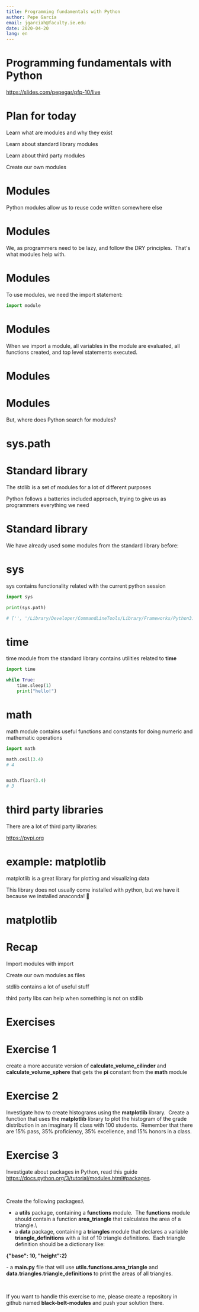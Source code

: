 ```yaml
---
title: Programming fundamentals with Python
author: Pepe García
email: jgarciah@faculty.ie.edu
date: 2020-04-20
lang: en
---
```


Programming fundamentals with Python
====================================

https://slides.com/pepegar/pfp-10/live

Plan for today
==============

Learn what are modules and why they exist

Learn about standard library modules

Learn about third party modules

Create our own modules

Modules
=======

Python modules allow us to reuse code written somewhere else

Modules
=======

We, as programmers need to be lazy, and follow the DRY principles. 
That\'s what modules help with.

Modules
=======

To use modules, we need the import statement:

```python
import module
```

Modules
=======

When we import a module, all variables in the module are evaluated, all
functions created, and top level statements executed.

Modules
=======

Modules
=======

But, where does Python search for modules?

sys.path
========

Standard library
================

The stdlib is a set of modules for a lot of different purposes

Python follows a batteries included approach, trying to give us as
programmers everything we need

Standard library
================

We have already used some modules from the standard library before:

sys
===

sys contains functionality related with the current python session

```python
import sys

print(sys.path)

# ['', '/Library/Developer/CommandLineTools/Library/Frameworks/Python3.framework/Versions/3.7/lib/python37.zip', '/Library/Developer/CommandLineTools/Library/Frameworks/Python3.framework/Versions/3.7/lib/python3.7', '/Library/Developer/CommandLineTools/Library/Frameworks/Python3.framework/Versions/3.7/lib/python3.7/lib-dynload', '/Users/pepe/Library/Python/3.7/lib/python/site-packages', '/Library/Developer/CommandLineTools/Library/Frameworks/Python3.framework/Versions/3.7/lib/python3.7/site-packages']
```

time
====

time module from the standard library contains utilities related to
**time**

```python
import time

while True:
    time.sleep(1)
    print("hello!")
```

math
====

math module contains useful functions and constants for doing numeric
and mathematic operations

```python
import math

math.ceil(3.4)
# 4


math.floor(3.4)
# 3
```

third party libraries
=====================

There are a lot of third party libraries:

<https://pypi.org>

example: matplotlib
===================

matplotlib is a great library for plotting and visualizing data

This library does not usually come installed with python, but we have it
because we installed anaconda! 🐍

matplotlib
==========

Recap
=====

Import modules with import

Create our own modules as files

stdlib contains a lot of useful stuff

third party libs can help when something is not on stdlib

Exercises
=========

Exercise 1
==========

create a more accurate version of **calculate\_volume\_cilinder** and
**calculate\_volume\_sphere** that gets the **pi** constant from the
**math** module

Exercise 2
==========

Investigate how to create histograms using the **matplotlib** library. 
Create a function that uses the **matplotlib** library to plot the
histogram of the grade distribution in an imaginary IE class with 100
students.  Remember that there are 15% pass, 35% proficiency, 35%
excellence, and 15% honors in a class.

Exercise 3
==========

Investigate about packages in Python, read this guide
<https://docs.python.org/3/tutorial/modules.html#packages>.

 

Create the following packages:\
- a **utils** package, containing a **functions** module.  The
**functions** module should contain a function **area\_triangle** that
calculates the area of a triangle.\
- a **data** package, containing a **triangles** module that declares a
variable **triangle\_definitions** with a list of 10 triangle
definitions.  Each triangle definition should be a dictionary like:

**{\"base\": 10, \"height\":2}**

\- a **main.py** file that will use **utils.functions.area\_triangle**
and **data.triangles.triangle\_definitions** to print the areas of all
triangles.

 

If you want to handle this exercise to me, please create a repository in
github named **black-belt-modules** and push your solution there.
